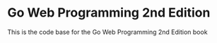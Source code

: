# Go Web Programming 2nd Edition

This is the code base for the Go Web Programming 2nd Edition book

